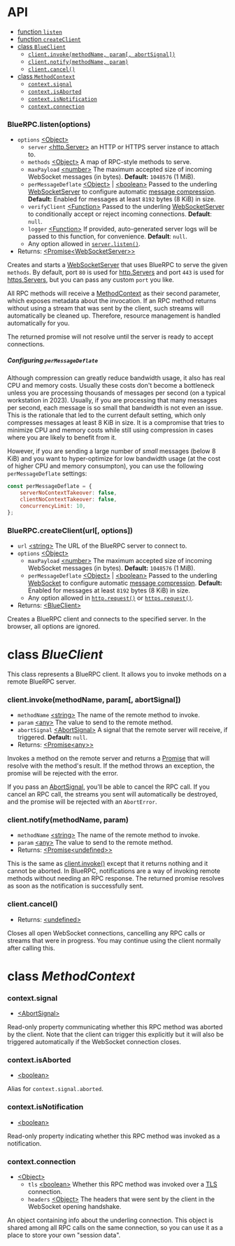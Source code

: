 # API

- [function `listen`](#bluerpclistenoptions)
- [function `createClient`](#bluerpccreateclienturl-options)
- [class `BlueClient`][BlueClient]
	- [`client.invoke(methodName, param[, abortSignal])`](#clientinvokemethodname-param-abortsignal)
	- [`client.notify(methodName, param)`](#clientnotifymethodname-param)
	- [`client.cancel()`](#clientcancel)
- [class `MethodContext`][MethodContext]
	- [`context.signal`](#contextsignal)
	- [`context.isAborted`](#contextisaborted)
	- [`context.isNotification`](#contextisnotification)
	- [`context.connection`](#contextconnection)

### BlueRPC.listen(options)

- `options` [&lt;Object&gt;][Object]
	- `server` [&lt;http.Server&gt;][HTTPServer] an HTTP or HTTPS server instance to attach to.
	- `methods` [&lt;Object&gt;][Object] A map of RPC-style methods to serve.
	- `maxPayload` [&lt;number&gt;][number] The maximum accepted size of incoming WebSocket messages (in bytes). **Default:** `1048576` (1 MiB).
	- `perMessageDeflate` [&lt;Object&gt;][Object] | [&lt;boolean&gt;][boolean] Passed to the underling [WebSocketServer][WebSocketServer] to configure automatic [message compression](https://www.rfc-editor.org/rfc/rfc7692#section-7). **Default:** Enabled for messages at least `8192` bytes (8 KiB) in size.
	- `verifyClient` [&lt;Function&gt;][Function] Passed to the underling [WebSocketServer][WebSocketServer] to conditionally accept or reject incoming connections. **Default**: `null`.
	- `logger` [&lt;Function&gt;][Function] If provided, auto-generated server logs will be passed to this function, for convenience. **Default**: `null`.
	- Any option allowed in [`server.listen()`](https://nodejs.org/api/net.html#serverlistenoptions-callback).
- Returns: [&lt;Promise][Promise][&lt;WebSocketServer&gt;][WebSocketServer][&gt;][Promise]

Creates and starts a [WebSocketServer](https://github.com/websockets/ws/blob/master/doc/ws.md#class-websocketserver) that uses BlueRPC to serve the given `methods`. By default, port `80` is used for [http.Servers][HTTPServer] and port `443` is used for [https.Servers][HTTPSServer], but you can pass any custom `port` you like.

All RPC methods will receive a [MethodContext][MethodContext] as their second parameter, which exposes metadata about the invocation. If an RPC method returns without using a stream that was sent by the client, such streams will automatically be cleaned up. Therefore, resource management is handled automatically for you.

The returned promise will not resolve until the server is ready to accept connections.

##### Configuring `perMessageDeflate`

Although compression can greatly reduce bandwidth usage, it also has real CPU and memory costs. Usually these costs don't become a bottleneck unless you are processing thousands of messages per second (on a typical workstation in 2023). Usually, if you are processing that many messages per second, each message is so small that bandwidth is not even an issue. This is the rationale that led to the current default setting, which only compresses messages at least 8 KiB in size. It is a compromise that tries to minimize CPU and memory costs while still using compression in cases where you are likely to benefit from it.

However, if you are sending a large number of *small* messages (below 8 KiB) and you want to hyper-optimize for low bandwidth usage (at the cost of higher CPU and memory consumpton), you can use the following `perMessageDeflate` settings:

```js
const perMessageDeflate = {
	serverNoContextTakeover: false,
	clientNoContextTakeover: false,
	concurrencyLimit: 10,
};
```

### BlueRPC.createClient(url[, options])

- `url` [&lt;string&gt;][string] The URL of the BlueRPC server to connect to.
- `options` [&lt;Object&gt;][Object]
	- `maxPayload` [&lt;number&gt;][number] The maximum accepted size of incoming WebSocket messages (in bytes). **Default:** `1048576` (1 MiB).
	- `perMessageDeflate` [&lt;Object&gt;][Object] | [&lt;boolean&gt;][boolean] Passed to the underling [WebSocket][WebSocket] to configure automatic [message compression](https://www.rfc-editor.org/rfc/rfc7692#section-7). **Default:** Enabled for messages at least `8192` bytes (8 KiB) in size.
	- Any option allowed in [`http.request()`](https://nodejs.org/api/http.html#httprequesturl-options-callback) or [`https.request()`](https://nodejs.org/api/https.html#httpsrequesturl-options-callback).
- Returns: [&lt;BlueClient&gt;][BlueClient]

Creates a BlueRPC client and connects to the specified server. In the browser, all options are ignored.

# class *BlueClient*

This class represents a BlueRPC client. It allows you to invoke methods on a remote BlueRPC server.

### client.invoke(methodName, param[, abortSignal])

- `methodName` [&lt;string&gt;][string] The name of the remote method to invoke.
- `param` [&lt;any&gt;][any] The value to send to the remote method.
- `abortSignal` [&lt;AbortSignal&gt;][AbortSignal] A signal that the remote server will receive, if triggered. **Default:** `null`.
- Returns: [&lt;Promise][Promise][&lt;any&gt;][any][&gt;][Promise]

Invokes a method on the remote server and returns a [Promise][Promise] that will resolve with the method's result. If the method throws an exception, the promise will be rejected with the error.

If you pass an [AbortSignal][AbortSignal], you'll be able to cancel the RPC call. If you cancel an RPC call, the streams you sent will automatically be destroyed, and the promise will be rejected with an `AbortError`.

### client.notify(methodName, param)

- `methodName` [&lt;string&gt;][string] The name of the remote method to invoke.
- `param` [&lt;any&gt;][any] The value to send to the remote method.
- Returns: [&lt;Promise][Promise][&lt;undefined&gt;][undefined][&gt;][Promise]

This is the same as [client.invoke()](#clientinvokemethodname-param-abortsignal) except that it returns nothing and it cannot be aborted. In BlueRPC, notifications are a way of invoking remote methods without needing an RPC response. The returned promise resolves as soon as the notification is successfully sent.

### client.cancel()

- Returns: [&lt;undefined&gt;][undefined]

Closes all open WebSocket connections, cancelling any RPC calls or streams that were in progress. You may continue using the client normally after calling this.

# class *MethodContext*

### context.signal

- [&lt;AbortSignal&gt;][AbortSignal]

Read-only property communicating whether this RPC method was aborted by the client. Note that the client can trigger this explicitly but it will also be triggered automatically if the WebSocket connection closes.

### context.isAborted

- [&lt;boolean&gt;][boolean]

Alias for `context.signal.aborted`.

### context.isNotification

- [&lt;boolean&gt;][boolean]

Read-only property indicating whether this RPC method was invoked as a notification.

### context.connection

- [&lt;Object&gt;][Object]
	- `tls` [&lt;boolean&gt;][boolean] Whether this RPC method was invoked over a [TLS](https://nodejs.org/api/tls.html) connection.
	- `headers` [&lt;Object&gt;][Object] The headers that were sent by the client in the WebSocket opening handshake.

An object containing info about the underling connection. This object is shared among all RPC calls on the same connection, so you can use it as a place to store your own "session data".



[any]: https://developer.mozilla.org/en-US/docs/Web/JavaScript/Data_structures#Data_types
[undefined]: https://developer.mozilla.org/en-US/docs/Web/JavaScript/Data_structures#undefined_type
[null]: https://developer.mozilla.org/en-US/docs/Web/JavaScript/Data_structures#null_type
[boolean]: https://developer.mozilla.org/en-US/docs/Web/JavaScript/Data_structures#Boolean_type
[number]: https://developer.mozilla.org/en-US/docs/Web/JavaScript/Data_structures#Number_type
[string]: https://developer.mozilla.org/en-US/docs/Web/JavaScript/Data_structures#String_type
[Array]: https://developer.mozilla.org/en-US/docs/Web/JavaScript/Reference/Global_Objects/Array
[Object]: https://developer.mozilla.org/en-US/docs/Web/JavaScript/Reference/Global_Objects/Object
[Function]: https://developer.mozilla.org/en-US/docs/Web/JavaScript/Reference/Global_Objects/Function
[Error]: https://developer.mozilla.org/en-US/docs/Web/JavaScript/Reference/Global_Objects/Error
[Promise]: https://developer.mozilla.org/en-US/docs/Web/JavaScript/Reference/Global_Objects/Promise
[AbortSignal]: https://developer.mozilla.org/en-US/docs/Web/API/AbortSignal
[Buffer]: https://nodejs.org/api/buffer.html#class-buffer
[ReadableStream]: https://nodejs.org/api/stream.html#class-streamreadable
[WritableStream]: https://nodejs.org/api/stream.html#class-streamwritable
[HTTPServer]: https://nodejs.org/api/http.html#class-httpserver
[HTTPSServer]: https://nodejs.org/api/https.html#class-httpsserver
[WebSocketServer]: https://github.com/websockets/ws/blob/master/doc/ws.md#class-websocketserver
[WebSocket]: https://github.com/websockets/ws/blob/master/doc/ws.md#new-websocketaddress-protocols-options
[BlueClient]: #class-blueclient
[MethodContext]: #class-methodcontext
